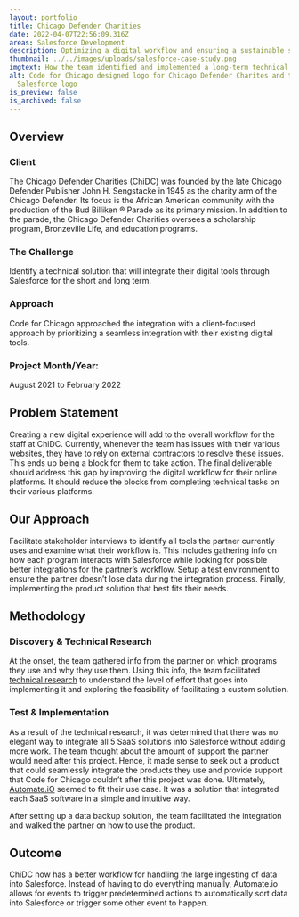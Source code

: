 ```yaml
---
layout: portfolio
title: Chicago Defender Charities
date: 2022-04-07T22:56:09.316Z
areas: Salesforce Development
description: Optimizing a digital workflow and ensuring a sustainable solution that scales.
thumbnail: ../../images/uploads/salesforce-case-study.png
imgtext: How the team identified and implemented a long-term technical solution
alt: Code for Chicago designed logo for Chicago Defender Charites and the
  Salesforce logo
is_preview: false
is_archived: false
---
```

## Overview

### Client

The Chicago Defender Charities (ChiDC) was founded by the late Chicago Defender Publisher John H. Sengstacke in 1945 as the charity arm of the Chicago Defender. Its focus is the African American community with the production of the Bud Billiken ® Parade as its primary mission. In addition to the parade, the Chicago Defender Charities oversees a scholarship program, Bronzeville Life, and education programs.

### The Challenge

Identify a technical solution that will integrate their digital tools through Salesforce for the short and long term.

### Approach

Code for Chicago approached the integration with a client-focused approach by prioritizing a seamless integration with their existing digital tools.

### **Project Month/Year:** 

August 2021 to February 2022

## Problem Statement

Creating a new digital experience will add to the overall workflow for the staff at ChiDC. Currently, whenever the team has issues with their various websites, they have to rely on external contractors to resolve these issues. This ends up being a block for them to take action.
The final deliverable should address this gap by improving the digital workflow for their online platforms. It should reduce the blocks from completing technical tasks on their various platforms.


## Our Approach

Facilitate stakeholder interviews to identify all tools the partner currently uses and examine what their workflow is.  This includes gathering info on how each program interacts with Salesforce while looking for possible better integrations for the partner’s workflow. Setup a test environment to ensure the partner doesn’t lose data during the integration process. Finally, implementing the product solution that best fits their needs.

## Methodology

### Discovery & Technical Research

At the onset, the team gathered info from the partner on which programs they use and why they use them. Using this info, the team facilitated [technical research](https://docs.google.com/document/d/1tpHw441MQrXGu7xnaho8f0IoMAC3yVlYT7AsfNXFZBA/edit?usp=sharing) to understand the level of effort that goes into implementing it and exploring the feasibility of facilitating a custom solution.

### Test & Implementation

As a result of the technical research, it was determined that there was no elegant way to integrate all 5 SaaS solutions into Salesforce without adding more work. The team thought about the amount of support the partner would need after this project. Hence, it made sense to seek out a product that could seamlessly integrate the products they use and provide support that Code for Chicago couldn’t after this project was done. Ultimately, [Automate.iO](https://automate.io/) seemed to fit their use case. It was a solution that integrated each SaaS software in a simple and intuitive way. 

After setting up a data backup solution, the team facilitated the integration and walked the partner on how to use the product.


## Outcome

ChiDC now has a better workflow for handling the large ingesting of data into Salesforce. Instead of having to do everything manually,  Automate.io allows for events to trigger predetermined actions to automatically sort data into Salesforce or trigger some other event to happen. 